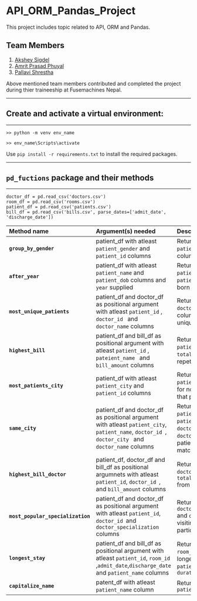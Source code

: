 # API_ORM_Pandas_Project

This project includes topic related to API, ORM and Pandas.  

## Team Members 
1. [Akshey Sigdel](https://github.com/aksigdel)
2. [Amrit Prasad Phuyal](https://github.com/amrit-fuse)
3. [Pallavi Shrestha](https://github.com/stha-pallavii)

Above mentioned team members contributed and completed the project during thier traineeship at Fusemachines Nepal.

---
## Create and activate a virtual environment:
---

`>> python -m venv env_name`

`>> env_name\Scripts\activate`

Use `pip install -r requirements.txt` to install the required packages.

---
## `pd_fuctions` package and their methods
---


    doctor_df = pd.read_csv('doctors.csv')
    room_df = pd.read_csv('rooms.csv')
    patient_df = pd.read_csv('patients.csv')
    bill_df = pd.read_csv('bills.csv', parse_dates=['admit_date', 'discharge_date'])

| **Method name**                   | **Argument(s) needed**                                                                                                                              | **Description**                                                                                                                   |
| :-------------------------------- | :-------------------------------------------------------------------------------------------------------------------------------------------------- | :-------------------------------------------------------------------------------------------------------------------------------- |
| **`group_by_gender`**             | patient_df with atleast `patient_gender` and `patient_id` columns                                                                                   | Returns a df with `patient_gender` and `count` columns                                                                            |
| **`after_year`**                  | patient_df with atleast `patient_name` and `patient_dob` columns     and `year` supplied                                                            | Returns a df with `patient_name` and `patient_dob` columns born after 1985                                                        |
| **`most_unique_patients`**        | patient_df and doctor_df as positional argument with atleast `patient_id` , `doctor_id `  and `doctor_name` columns                                 | Returns a df with `doctor_name` and `count` columns with counts of unique patients only                                           |
| **`highest_bill`**                | patient_df and bill_df as positional argument with atleast `patient_id` , `pateient_name `  and `bill_amount` columns                               | Returns a df with columns `patient_name` and `total_bill_amount` from repetative visits                                           |
| **`most_patients_city`**          | patient_df with atleast `patient_city` and `patient_id` columns                                                                                     | Returns a df with columns `patient_city` and `count` for no. of patients from that particular city                                |
| **`same_city`**                   | patient_df and doctor_df as positional argument with atleast `patient_city`, `patient_name`, `doctor_id `, `doctor_city ` and `doctor_name` columns | Returns a df with columns `patient_city`, `patient_name`, `doctor_city ` and `doctor_name` where patients and doctor city matches |
| **`highest_bill_doctor`**         | patient_df, doctor_df and bill_df as positional argumnets with atleast `patient_id`,  `doctor_id `, and `bill_amount` columns                       | Returns a df with columns `doctor_name` and `total_bill_collected` from multiple patients                                         |
| **`most_popular_specialization`** | patient_df and doctor_df as positional argument with atleast `patient_id`, `doctor_id `and `doctor_specialization` columns                          | Returns a df with columns `doctor_specialization` and `count` no of patients visiting doctor with particular specialization       |
| **`longest_stay`**                | patient_df and bill_df as positional argument with atleast `patient_id`, `room_id `,`admit_date`,`discharge_date` and `patient_name` columns        | Returns a df with columns `room_id` as  room of thier longest stay , `patient_name` and `duration_of_stay`                        |
| **`capitalize_name`**             | patent_df with atleast `patient_name` column                                                                                                        | Returns a df with column `patient_name_capitalized`                                                                               |


